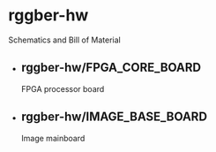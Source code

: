 # rggber-hw
Schematics and Bill of Material

- ## rggber-hw/FPGA_CORE_BOARD

  FPGA processor board

- ## rggber-hw/IMAGE_BASE_BOARD

  Image mainboard
